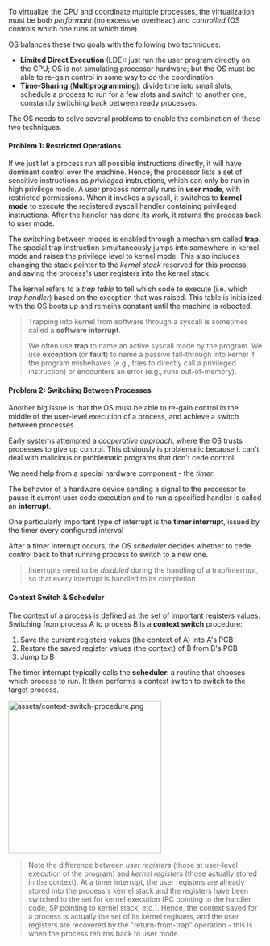 To virtualize the CPU and coordinate multiple processes, the virtualization must be both *performant* (no excessive overhead) and *controlled* (OS controls which one runs at which time).

OS balances these two goals with the following two techniques:

- **Limited Direct Execution** (LDE): just run the user program directly on the CPU; OS is not simulating processor hardware; but the OS must be able to re-gain control in some way to do the coordination.
- **Time-Sharing** (**Multiprogramming**): divide time into small slots, schedule a process to run for a few slots and switch to another one, constantly switching back between ready processes.

The OS needs to solve several problems to enable the combination of these two techniques.

#### Problem 1: Restricted Operations

If we just let a process run all possible instructions directly, it will have dominant control over the machine. Hence, the processor lists a set of sensitive instructions as *privileged* instructions, which can only be run in high privilege mode. A user process normally runs in **user mode**, with restricted permissions. When it invokes a syscall, it switches to **kernel mode** to execute the registered syscall handler containing privileged instructions. After the handler has done its work, it returns the process back to user mode.

The switching between modes is enabled through a mechanism called **trap**. The special trap instruction simultaneously jumps into somewhere in kernel mode and raises the privilege level to kernel mode. This also includes changing the stack pointer to the *kernel stack* reserved for this process, and saving the process's user registers into the kernel stack.

The kernel refers to a *trap table* to tell which code to execute (i.e. which *trap handler*) based on the exception that was raised. This table is initialized with the OS boots up and remains constant until the machine is rebooted.

> Trapping into kernel from software through a syscall is sometimes called a **software interrupt**.
> 
> We often use **trap** to name an active syscall made by the program. We use **exception** (or **fault**) to name a passive fall-through into kernel if the program misbehaves (e.g., tries to directly call a privileged instruction) or encounters an error (e.g., runs out-of-memory).

#### Problem 2: Switching Between Processes

Another big issue is that the OS must be able to re-gain control in the middle of the user-level execution of a process, and achieve a switch between processes.

Early systems attempted a *cooperative approach*, where the OS trusts processes to give up control. This obviously is problematic because it can't deal with malicious or problematic programs that don't cede control.

 We need help from a special hardware component - the *timer*.

The behavior of a hardware device sending a signal to the processor to pause it current user code execution and to run a specified handler is called an **interrupt**.

One particularly important type of interrupt is the **timer interrupt**, issued by the timer every configured interval

After a timer interrupt occurs, the OS *scheduler* decides whether to cede control back to that running process to switch to a new one.

> Interrupts need to be *disabled* during the handling of a trap/interrupt, so that every interrupt is handled to its completion.

#### Context Switch & Scheduler

The context of a process is defined as the set of important registers values. 
Switching from process A to process B is a **context switch** procedure:

1. Save the current registers values (the context of A) into A's PCB
2. Restore the saved register values (the context) of B from B's PCB
3. Jump to B

The timer interrupt typically calls the **scheduler**: a routine that chooses which process to run. It then performs a context switch to switch to the target process.

<img title="" src="file:///home/elabyad/CLionProjects/OSTEP/notes/assets/context-switch-procedure.png" alt="assets/context-switch-procedure.png" width="303" data-align="center">

> Note the difference between *user registers* (those at user-level execution of the program) and *kernel registers* (those actually stored in the context). At a timer interrupt, the user registers are already stored into the process's kernel stack and the registers have been switched to the set for kernel execution (PC pointing to the handler code, SP pointing to kernel stack, etc.). Hence, the context saved for a process is actually the set of its kernel registers, and the user registers are recovered by the "return-from-trap" operation - this is when the process returns back to user mode.
